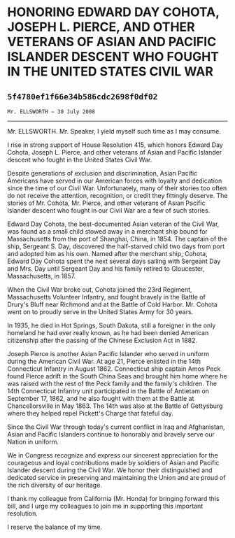 # HONORING EDWARD DAY COHOTA, JOSEPH L. PIERCE, AND OTHER VETERANS OF  ASIAN AND PACIFIC ISLANDER DESCENT WHO FOUGHT IN THE UNITED STATES  CIVIL WAR
## `5f4780ef1f66e34b586cdc2698f0df02`
`Mr. ELLSWORTH — 30 July 2008`

---


Mr. ELLSWORTH. Mr. Speaker, I yield myself such time as I may 
consume.

I rise in strong support of House Resolution 415, which honors Edward 
Day Cohota, Joseph L. Pierce, and other veterans of Asian and Pacific 
Islander descent who fought in the United States Civil War.

Despite generations of exclusion and discrimination, Asian Pacific 
Americans have served in our American forces with loyalty and 
dedication since the time of our Civil War. Unfortunately, many of 
their stories too often do not receive the attention, recognition, or 
credit they fittingly deserve. The stories of Mr. Cohota, Mr. Pierce, 
and other veterans of Asian Pacific Islander descent who fought in our 
Civil War are a few of such stories.

Edward Day Cohota, the best-documented Asian veteran of the Civil 
War, was found as a small child stowed away in a merchant ship bound 
for Massachusetts from the port of Shanghai, China, in 1854. The 
captain of the ship, Sergeant S. Day, discovered the half-starved child 
two days from port and adopted him as his own. Named after the merchant 
ship, Cohota, Edward Day Cohota spent the next several days sailing 
with Sergeant Day and Mrs. Day until Sergeant Day and his family 
retired to Gloucester, Massachusetts, in 1857.

When the Civil War broke out, Cohota joined the 23rd Regiment, 
Massachusetts Volunteer Infantry, and fought bravely in the Battle of 
Drury's Bluff near Richmond and at the Battle of Cold Harbor. Mr. 
Cohota went on to proudly serve in the United States Army for 30 years.

In 1935, he died in Hot Springs, South Dakota, still a foreigner in 
the only homeland he had ever really known, as he had been denied 
American citizenship after the passing of the Chinese Exclusion Act in 
1882.

Joseph Pierce is another Asian Pacific Islander who served in uniform 
during the American Civil War. At age 21, Pierce enlisted in the 14th 
Connecticut Infantry in August 1862. Connecticut ship captain Amos Peck 
found Pierce adrift in the South China Seas and brought him home where 
he was raised with the rest of the Peck family and the family's 
children. The 14th Connecticut Infantry unit participated in the Battle 
of Antietam on September 17, 1862, and he also fought with them at the 
Battle at Chancellorsville in May 1863. The 14th was also at the Battle 
of Gettysburg where they helped repel Pickett's Charge that fateful 
day.

Since the Civil War through today's current conflict in Iraq and 
Afghanistan, Asian and Pacific Islanders continue to honorably and 
bravely serve our Nation in uniform.

We in Congress recognize and express our sincerest appreciation for 
the courageous and loyal contributions made by soldiers of Asian and 
Pacific Islander descent during the Civil War. We honor their 
distinguished and dedicated service in preserving and maintaining the 
Union and are proud of the rich diversity of our heritage.

I thank my colleague from California (Mr. Honda) for bringing forward 
this bill, and I urge my colleagues to join me in supporting this 
important resolution.

I reserve the balance of my time.